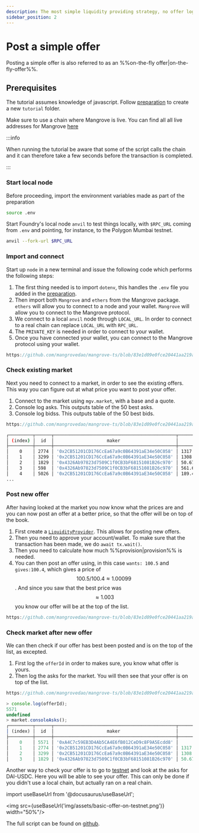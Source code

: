 ```yaml
---
description: The most simple liquidity providing strategy, no offer logic, just a Wallet.
sidebar_position: 2
---
```


# Post a simple offer

Posting a simple offer is also referred to as an %%on-the-fly offer|on-the-fly-offer%%.

## Prerequisites

The tutorial assumes knowledge of javascript. Follow [preparation](./preparation.md) to create a new `tutorial` folder.

Make sure to use a chain where Mangrove is live. You can find all all live addresses for Mangrove [here](../../contracts/technical-references/contract-addresses.md)

:::info

When running the tutorial be aware that some of the script calls the chain and it can therefore take a few seconds before the transaction is completed.

:::

### Start local node

Before proceeding, import the environment variables made as part of the preparation

```bash
source .env
```

Start Foundry's local node `anvil` to test things locally, with `$RPC_URL` coming from `.env` and pointing, for instance, to the Polygon Mumbai testnet.

```bash
anvil --fork-url $RPC_URL
```

### Import and connect

Start up `node` in a new terminal and issue the following code which performs the following steps:

1. The first thing needed is to import `dotenv`, this handles the `.env` file you added in the [preparation](./preparation.md).
2. Then import both `Mangrove` and `ethers` from the Mangrove package. `ethers` will allow you to connect to a node and your wallet. `Mangrove` will allow you to connect to the Mangrove protocol.
3. We connect to a local `anvil` node through `LOCAL_URL`. In order to connect to a real chain can replace `LOCAL_URL` with `RPC_URL`.
4. The `PRIVATE_KEY` is needed in order to connect to your wallet.
5. Once you have connected your wallet, you can connect to the Mangrove protocol using your wallet.

```javascript reference
https://github.com/mangrovedao/mangrove-ts/blob/83e1d09e0fce20441aa219a71b6cbb95ba097bf5/packages/mangrove.js/examples/tutorials/on-the-fly-offer.js#L1-L12
```

### Check existing market

Next you need to connect to a market, in order to see the existing offers. This way you can figure out at what price you want to post your offer.

1. Connect to the market using `mgv.market`, with a base and a quote.
2. Console log asks. This outputs table of the 50 best asks.
3. Console log bidss. This outputs table of the 50 best bids.

```javascript reference
https://github.com/mangrovedao/mangrove-ts/blob/83e1d09e0fce20441aa219a71b6cbb95ba097bf5/packages/mangrove.js/examples/tutorials/on-the-fly-offer.js#L14-L19
```

``` bash
┌─────────┬──────┬──────────────────────────────────────────────┬────────────────────┬────────────────────────┐
│ (index) │  id  │                    maker                     │       volume       │         price          │
├─────────┼──────┼──────────────────────────────────────────────┼────────────────────┼────────────────────────┤
│    0    │ 2774 │ '0x2CB51201CD176CcEa67a9c0B64391aE34e50C058' │ 1317.1775894557795 │ 1.00337113885004310077 │
│    1    │ 3299 │ '0x2CB51201CD176CcEa67a9c0B64391aE34e50C058' │ 1308.2741138999688 │ 1.00337482875577922516 │
│    2    │ 1829 │ '0x4326Ab97823d7509C1f0CB3bF68151081B26c970' │ 50.674948479792484 │ 1.00337923422410191358 │
│    3    │ 598  │ '0x4326Ab97823d7509C1f0CB3bF68151081B26c970' │ 561.6921678391515  │ 1.00337932460078748916 │
│    4    │ 5026 │ '0x2CB51201CD176CcEa67a9c0B64391aE34e50C058' │ 189.47603337984367 │ 1.00338137023837699789 │
...
```

### Post new offer

After having looked at the market you now know what the prices are and you can now post an offer at a better price, so that the offer will be on top of the book.

1. First create a [`LiquidityProvider`](../technical-references/code/classes/LiquidityProvider). This allows for posting new offers.
2. Then you need to approve your account/wallet. To make sure that the transaction has been made, we do `await tx.wait()`.
3. Then you need to calculate how much %%provision|provision%% is needed.
4. You can then post an offer using, in this case `wants: 100.5` and `gives:100.4`, which gives a price of $$100.5/100.4\approx1.00099$$. And since you saw that the best price was $$\approx1.003$$ you know our offer will be at the top of the list.

```javascript reference
https://github.com/mangrovedao/mangrove-ts/blob/83e1d09e0fce20441aa219a71b6cbb95ba097bf5/packages/mangrove.js/examples/tutorials/on-the-fly-offer.js#L21-L38
```

### Check market after new offer

We can then check if our offer has best been posted and is on the top of the list, as excepted.

1. First log the `offerId` in order to makes sure, you know what offer is yours.
2. Then log the asks for the market. You will then see that your offer is on top of the list.

```javascript reference
https://github.com/mangrovedao/mangrove-ts/blob/83e1d09e0fce20441aa219a71b6cbb95ba097bf5/packages/mangrove.js/examples/tutorials/on-the-fly-offer.js#L40-L42
```

```js
> console.log(offerId);
5571
undefined
> market.consoleAsks();
┌─────────┬──────┬──────────────────────────────────────────────┬────────────────────┬────────────────────────┐
│ (index) │  id  │                    maker                     │       volume       │         price          │
├─────────┼──────┼──────────────────────────────────────────────┼────────────────────┼────────────────────────┤
│    0    │ 5571 │ '0xA4C7c59EB3D4Ab5CA4E6fB012CeD9c8F9A5Ecdd8' │       100.4        │ 1.00099601593625498008 │
│    1    │ 2774 │ '0x2CB51201CD176CcEa67a9c0B64391aE34e50C058' │ 1317.1775894557795 │ 1.00337113885004310077 │
│    2    │ 3299 │ '0x2CB51201CD176CcEa67a9c0B64391aE34e50C058' │ 1308.2741138999688 │ 1.00337482875577922516 │
│    3    │ 1829 │ '0x4326Ab97823d7509C1f0CB3bF68151081B26c970' │ 50.674948479792484 │ 1.00337923422410191358 │
```

Another way to check your offer is to go to [testnet](https://testnet.mangrove.exchange/trade) and look at the asks for DAI-USDC. Here you will be able to see your offer. This can only be done if you didn't use a local chain, but actually ran on a real chain.

import useBaseUrl from '@docusaurus/useBaseUrl';

<img src={useBaseUrl('img/assets/basic-offer-on-testnet.png')} width="50%"/>

The full script can be found on [github](https://github.com/mangrovedao/mangrove-ts/blob/83e1d09e0fce20441aa219a71b6cbb95ba097bf5/packages/mangrove.js/examples/tutorials/on-the-fly-offer.js).
